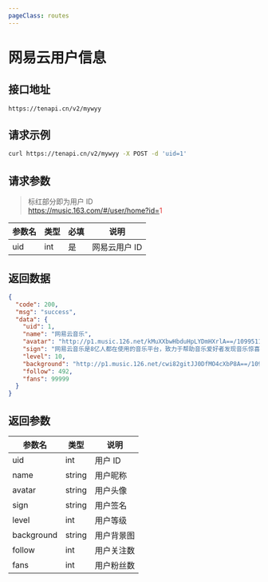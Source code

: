 ```yaml
---
pageClass: routes
---
```


# 网易云用户信息 <Badge text="正常" type="tip"/>

## 接口地址

``` 
https://tenapi.cn/v2/mywyy
```

## 请求示例

``` bash
curl https://tenapi.cn/v2/mywyy -X POST -d 'uid=1'
```

## 请求参数

> 标红部分即为用户 ID<br />https://music.163.com/#/user/home?id=<span style="color:#E53333;">1</span>

| 参数名 | 类型 | 必填 | 说明 |
| --- | --- | --- | --- |
| uid | int | 是 | 网易云用户 ID |

## 返回数据

``` json
{
  "code": 200,
  "msg": "success",
  "data": {
    "uid": 1,
    "name": "网易云音乐",
    "avatar": "http://p1.music.126.net/kMuXXbwHbduHpLYDmHXrlA==/109951168152833223.jpg",
    "sign": "网易云音乐是8亿人都在使用的音乐平台，致力于帮助音乐爱好者发现音乐惊喜，帮助音乐人实现梦想。 \n2019年8月31日起，将不再提供实时在线人工服务。您可以优先通过自助方式解决问题，如仍需求助，可在相关页面留下您的问题，后续会有人工为您解答，辛苦您耐心等待，给您带来的不便敬请谅解。 如果仍然不能解决您的问题，可以邮件我们： 用户：ncm5990@163.com 音乐人：yyr599@163.com",
    "level": 10,
    "background": "http://p1.music.126.net/cwi82gitJJ0DfMO4cXbP8A==/109951166515550955.jpg",
    "follow": 492,
    "fans": 99999
  }
}
```

## 返回参数

| 参数名 | 类型 | 说明 |
| --- | --- | --- |
| uid | int | 用户 ID |
| name | string | 用户昵称 |
| avatar | string | 用户头像 |
| sign | string | 用户签名 |
| level | int | 用户等级 |
| background | string | 用户背景图 |
| follow | int | 用户关注数 |
| fans | int | 用户粉丝数 |

<ads></ads>